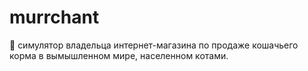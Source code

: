 # murrchant
🎩 симулятор владельца интернет-магазина по продаже кошачьего корма в вымышленном мире, населенном котами.
